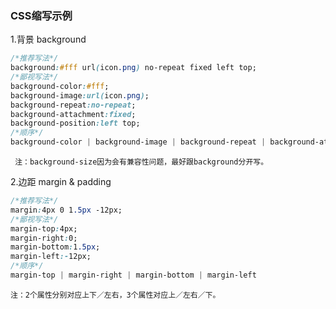 ### **CSS缩写示例**
1.背景 background
```css
/*推荐写法*/
background:#fff url(icon.png) no-repeat fixed left top;
/*鄙视写法*/
background-color:#fff;
background-image:url(icon.png);
background-repeat:no-repeat;
background-attachment:fixed;
background-position:left top;
/*顺序*/
background-color | background-image | background-repeat | background-attachment | background-position
```
     注：background-size因为会有兼容性问题，最好跟background分开写。

2.边距 margin & padding
```css
/*推荐写法*/
margin:4px 0 1.5px -12px;
/*鄙视写法*/
margin-top:4px;
margin-right:0;
margin-bottom:1.5px;
margin-left:-12px;
/*顺序*/
margin-top | margin-right | margin-bottom | margin-left
```
    注：2个属性分别对应上下／左右，3个属性对应上／左右／下。
